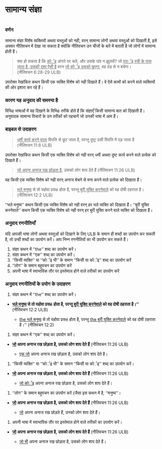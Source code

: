 # सामान्य संज्ञा

 #

### वर्णन

सामान्य संज्ञा विशेष व्यक्तियों अथवा वस्तुओं को नही, वरन् सामान्य लोगों अथवा वस्तुओं को दिखाती है, इसे अक्सर नीतिवचन में देखा जा सकता है क्योंकि नीतिवचन उन चीजों के बारे में बताती है जो लोगों में सामान्य होती हैं।

>क्या हो सकता है कि <u>कोर्इ</u> अंगारे पर चले, और उसके पांव न झुलसें?
>जो <u>परार्इ स्त्री के पास जाता है, उसकी दशा ऐसी है</u>
>वरन <u>जो कोर्इ उसको छूएगा</u>, वह दंड से न बचेगा। (नीतिवचन 6:28-29 ULB)

उपरोक्त रेखांकित कथन किसी एक व्यक्ति विशेष को नही दिखाते हैं। वे ऐसे कामों को करने वाले व्यक्तियों की ओर इशारा कर रहे हैं।

### कारण यह अनुवाद की समस्या है

विभिé भाषाओं में यह दिखाने के विभिé तरीके होते हैं कि संज्ञाएँ किसी सामान्य बात को दिखाती हैं। अनुवादक सामान्य विचारों के उन तरीकों को पहचानें जो उनकी भाषा में आम हैं। 

### बाइबल से उदाहरण

> <u>धर्मी कार्य करने वाला</u> विपत्ति से छूट जाता है, परन्तु <u>दुष्ट</u> उसी विपत्ति में पड़ जाता है (नीतिवचन 11:8 ULB)

उपरोक्त रेखांकित कथन किसी एक व्यक्ति विशेष को नही वरन् धर्मी अथवा दुष्ट कार्य करने वाले प्रत्येक को दिखाते हैं।

> <u>जो अपना अनाज रख छोड़ता है</u>, उसको लोग शाप देते हैं (नीतिवचन 11:26 ULB)

यह किसी एक व्यक्ति विशेष को नही वरन् अनाज बेचने से मना करने वाले प्रत्येक को दिखाता हैं।

> <u>भले मनुष्य</u> से तो यहोवा प्रसé होता है, परन्तु <u>बुरी युक्ति करनेवाले</u> को वह दोषी ठहराता है। (नीतिवचन 12:2 ULB)

‘‘भले मनुष्य’’ कथन किसी एक व्यक्ति विशेष को नही वरन् हर भले व्यक्ति को दिखाता हैं। ‘‘बुरी युक्ति करनेवाले’’ कथन किसी एक व्यक्ति विशेष को नही वरन् हर बुरी युक्ति करने वाले व्यक्ति को दिखाता हैं।

### अनुवाद रणनीतियाँ

यदि आपकी भाषा लोगों अथवा वस्तुओं को दिखाने के लिए ULB के समान ही शब्दों का उपयोग कर सकती है, तो उन्ही शब्दों का उपयोग करें। आप निम्न रणनीतियों का भी उपयोग कर सकते हैं।

1. संज्ञा कथन में ‘‘the’’ शब्द का उपयोग करें।
1. संज्ञा कथन में ‘‘एक’’ शब्द का उपयोग करें।
1. ‘‘किसी व्यक्ति’’ या ‘‘कोर्इ भी’’ के समान ‘‘किसी या कोर्इ’’ शब्द का उपयोग करें
1. ‘‘लोग’’ के समान बहुवचन का उपयोग करें
1. अपनी भाषा में स्वाभाविक तौर पर इस्तेमाल होने वाले तरीकों का उपयोग करें

### अनुवाद रणनीतियों के प्रयोग के उदाहरण

1. संज्ञा कथन में ‘‘the’’ शब्द का उपयोग करें।

* **<u>भले मनुष्य</u> से तो यहोवा प्रसé होता है, परन्तु <u>बुरी युक्ति करनेवाले</u> को वह दोषी ठहराता है।’’** (नीतिवचन 12:2 ULB)

	* <u>the भले मनुष्य</u> से तो यहोवा प्रसé होता है, परन्तु <u>the बुरी युक्ति करनेवाले</u> को वह दोषी ठहराता है।’’ (नीतिवचन 12:2)

1. संज्ञा कथन में ‘‘एक’’ शब्द का उपयोग करें।

* **<u>जो</u> अपना अनाज रख छोड़ता है, उसको लोग शाप देते हैं** (नीतिवचन 11:26 ULB)

	* <u>एक जो</u> अपना अनाज रख छोड़ता है, उसको लोग शाप देते है।

1. ‘‘किसी व्यक्ति’’ या ‘‘कोर्इ भी’’ के समान ‘‘किसी या कोर्इ’’ शब्द का उपयोग करें।

* **<u>जो</u> अपना अनाज रख छोड़ता है, उसको लोग शाप देते हैं** (नीतिवचन 11:26 ULB)

	* <u>जो कोर्इ</u> अपना अनाज रख छोड़ता है, उसको लोग शाप देते हैं।

1. ‘‘लोग’’ के समान बहुवचन का उपयोग करें (जैसा इस कथन में है, ‘‘मनुष्य’’।

* **<u>जो</u> अपना अनाज रख छोड़ता है, उसको लोग शाप देते हैं** (नीतिवचन 11:26 ULB)

	* <u>जो</u> अपना अनाज रख छोड़ते हैं, उनको लोग शाप देते हैं।

1. अपनी भाषा में स्वाभाविक तौर पर इस्तेमाल होने वाले तरीकों का उपयोग करें।

* **<u>जो</u> अपना अनाज रख छोड़ता है, उसको लोग शाप देते हैं** (नीतिवचन 11:26 ULB)

	* <u>जो भी</u> अपना अनाज रख छोड़ता है, उसको लोग शाप देते हैं।
